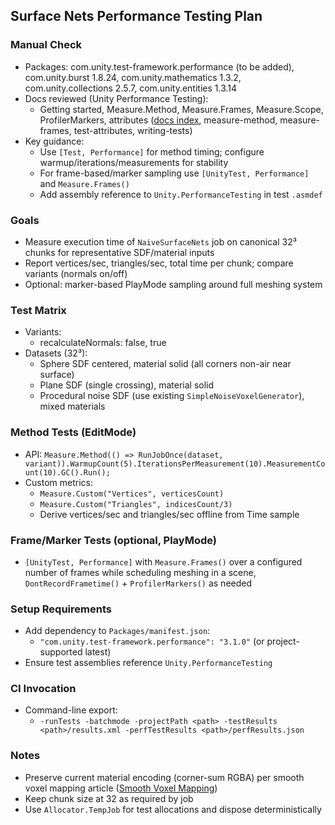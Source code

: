 ## Surface Nets Performance Testing Plan

### Manual Check
- Packages: com.unity.test-framework.performance (to be added), com.unity.burst 1.8.24, com.unity.mathematics 1.3.2, com.unity.collections 2.5.7, com.unity.entities 1.3.14
- Docs reviewed (Unity Performance Testing):
  - Getting started, Measure.Method, Measure.Frames, Measure.Scope, ProfilerMarkers, attributes ([docs index](https://github.com/needle-mirror/com.unity.test-framework.performance), measure-method, measure-frames, test-attributes, writing-tests)
- Key guidance:
  - Use `[Test, Performance]` for method timing; configure warmup/iterations/measurements for stability
  - For frame-based/marker sampling use `[UnityTest, Performance]` and `Measure.Frames()`
  - Add assembly reference to `Unity.PerformanceTesting` in test `.asmdef`

### Goals
- Measure execution time of `NaiveSurfaceNets` job on canonical 32³ chunks for representative SDF/material inputs
- Report vertices/sec, triangles/sec, total time per chunk; compare variants (normals on/off)
- Optional: marker-based PlayMode sampling around full meshing system

### Test Matrix
- Variants:
  - recalculateNormals: false, true
- Datasets (32³):
  - Sphere SDF centered, material solid (all corners non-air near surface)
  - Plane SDF (single crossing), material solid
  - Procedural noise SDF (use existing `SimpleNoiseVoxelGenerator`), mixed materials

### Method Tests (EditMode)
- API: `Measure.Method(() => RunJobOnce(dataset, variant)).WarmupCount(5).IterationsPerMeasurement(10).MeasurementCount(10).GC().Run();`
- Custom metrics:
  - `Measure.Custom("Vertices", verticesCount)`
  - `Measure.Custom("Triangles", indicesCount/3)`
  - Derive vertices/sec and triangles/sec offline from Time sample

### Frame/Marker Tests (optional, PlayMode)
- `[UnityTest, Performance]` with `Measure.Frames()` over a configured number of frames while scheduling meshing in a scene, `DontRecordFrametime()` + `ProfilerMarkers()` as needed

### Setup Requirements
- Add dependency to `Packages/manifest.json`:
  - `"com.unity.test-framework.performance": "3.1.0"` (or project-supported latest)
- Ensure test assemblies reference `Unity.PerformanceTesting`

### CI Invocation
- Command-line export:
  - `-runTests -batchmode -projectPath <path> -testResults <path>/results.xml -perfTestResults <path>/perfResults.json`

### Notes
- Preserve current material encoding (corner-sum RGBA) per smooth voxel mapping article ([Smooth Voxel Mapping](https://bonsairobo.medium.com/smooth-voxel-mapping-a-technical-deep-dive-on-real-time-surface-nets-and-texturing-ef06d0f8ca14))
- Keep chunk size at 32 as required by job
- Use `Allocator.TempJob` for test allocations and dispose deterministically
